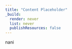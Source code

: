 ```yaml
---
title: "Content Placeholder"
_build:
  render: never
  list: never
  publishResources: false
---
```


nani